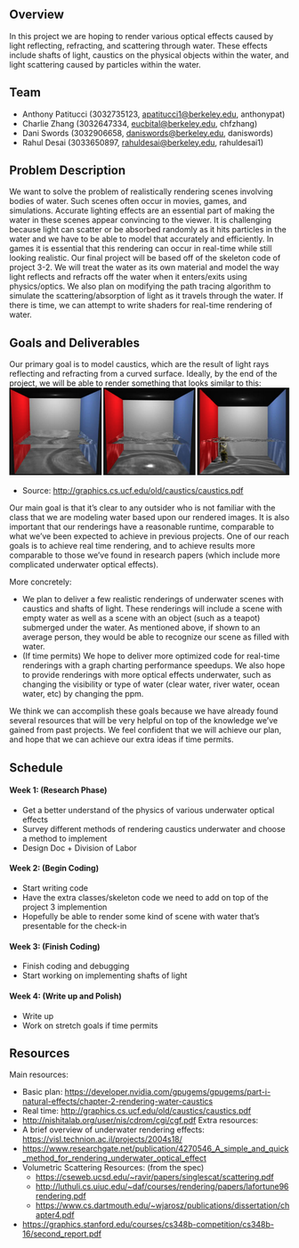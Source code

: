 ## Overview
In this project we are hoping to render various optical effects caused by light reflecting, refracting, and scattering through water. These effects include shafts of light, caustics on the physical objects within the water, and light scattering caused by particles within the water. 

## Team 
- Anthony Patitucci (3032735123, apatitucci1@berkeley.edu, anthonypat)
- Charlie Zhang (3032647334, eucbital@berkeley.edu, chfzhang)
- Dani Swords (3032906658, daniswords@berkeley.edu, daniswords)
- Rahul Desai (3033650897, rahuldesai@berkeley.edu, rahuldesai1)

## Problem Description 
We want to solve the problem of realistically rendering scenes involving bodies of water. Such scenes often occur in movies, games, and simulations. Accurate lighting effects are an essential part of making the water in these scenes appear convincing to the viewer. It is challenging because light can scatter or be absorbed randomly as it hits particles in the water and we have to be able to model that accurately and efficiently. In games it is essential that this rendering can occur in real-time while still looking realistic. 
Our final project will be based off of the skeleton code of project 3-2. We will treat the water as its own material and model the way light reflects and refracts off the water when it enters/exits using physics/optics. We also plan on modifying the path tracing algorithm to simulate the scattering/absorption of light as it travels through the water. If there is time, we can attempt to write shaders for real-time rendering of water.


## Goals and Deliverables
Our primary goal is to model caustics, which are the result of light rays reflecting and refracting from a curved surface. Ideally, by the end of the project, we will be able to render something that looks similar to this:
![Underwater Scene](./images/example.png)
- Source: http://graphics.cs.ucf.edu/old/caustics/caustics.pdf
 
Our main goal is that it’s clear to any outsider who is not familiar with the class that we are modeling water based upon our rendered images. It is also important that our renderings have a reasonable runtime, comparable to what we’ve been expected to achieve in previous projects. One of our reach goals is to achieve real time rendering, and to achieve results more comparable to those we’ve found in research papers (which include more complicated underwater optical effects). 

More concretely: 
- We plan to deliver a few realistic renderings of underwater scenes with caustics and shafts of light. These renderings will include a scene with empty water as well as a scene with an object (such as a teapot) submerged under the water. As mentioned above, if shown to an average person, they would be able to recognize our scene as filled with water.
- (If time permits) We hope to deliver more optimized code for real-time renderings with a graph charting performance speedups. We also hope to provide renderings with more optical effects underwater, such as changing the visibility or type of water (clear water, river water, ocean water, etc) by changing the ppm.

We think we can accomplish these goals because we have already found several resources that will be very helpful on top of the knowledge we’ve gained from past projects.  We feel confident that we will achieve our plan, and hope that we can achieve our extra ideas if time permits.

## Schedule
#### Week 1: (Research Phase)
- Get a better understand of the physics of various underwater optical effects
- Survey different methods of rendering caustics underwater and choose a method to implement
- Design Doc + Division of Labor
 
#### Week 2: (Begin Coding)
- Start writing code
- Have the extra classes/skeleton code we need to add on top of the project 3 implemention
- Hopefully be able to render some kind of scene with water that’s presentable for the check-in
 
#### Week 3: (Finish Coding)
- Finish coding and debugging
- Start working on implementing shafts of light
 
#### Week 4: (Write up and Polish)
- Write up
- Work on stretch goals if time permits

## Resources 
Main resources:
- Basic plan: https://developer.nvidia.com/gpugems/gpugems/part-i-natural-effects/chapter-2-rendering-water-caustics 
- Real time: http://graphics.cs.ucf.edu/old/caustics/caustics.pdf
- http://nishitalab.org/user/nis/cdrom/cgi/cgf.pdf
Extra resources:
- A brief overview of underwater rendering effects: https://visl.technion.ac.il/projects/2004s18/
- https://www.researchgate.net/publication/4270546_A_simple_and_quick_method_for_rendering_underwater_optical_effect 
- Volumetric Scattering Resources: (from the spec) 
  - https://cseweb.ucsd.edu/~ravir/papers/singlescat/scattering.pdf
  - http://luthuli.cs.uiuc.edu/~daf/courses/rendering/papers/lafortune96rendering.pdf
  - https://www.cs.dartmouth.edu/~wjarosz/publications/dissertation/chapter4.pdf
- https://graphics.stanford.edu/courses/cs348b-competition/cs348b-16/second_report.pdf

